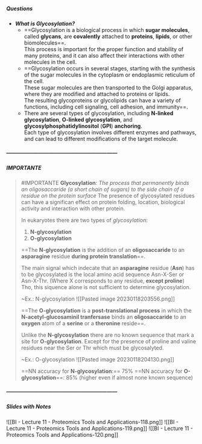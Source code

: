 ##### Questions
- ***What is Glycosylation?***
	- ==Glycosylation is a biological process in which **sugar molecules**, called **glycans**, are **covalently** attached to **proteins**, **lipids**, or other biomolecules==. <br>This process is important for the proper function and stability of many proteins, and it can also affect their interactions with other molecules in the cell.
	- ==Glycosylation occurs in several stages, starting with the synthesis of the sugar molecules in the cytoplasm or endoplasmic reticulum of the cell. <br>These sugar molecules are then transported to the Golgi apparatus, where they are modified and attached to proteins or lipids. <br>The resulting glycoproteins or glycolipids can have a variety of functions, including cell signaling, cell adhesion, and immunity==.
	- There are several types of glycosylation, including **N-linked glycosylation**, **O-linked glycosylation**, and **glycosylphosphatidylinositol** (**GPI**) **anchoring**. <br>Each type of glycosylation involves different enzymes and pathways, and can lead to different modifications of the target molecule.
##### —————————————————————
##### IMPORTANTE

> #IMPORTANTE **Glycosylation**:
> *The process that permanently binds an oligosaccaride (a short chain of sugars) to the side chain of a residue on the protein surface*
> The presence of glycosylated residues can have a significan effect on protein folding, location, biological activity and interaction with other protein.
> 
> In eukaryotes there are two types of *glycosylation*:
> 1. **N-glycosylation**
> 2. **O-glycosylation**
> 
> ==The **N-glycosylation** is the addition of an **oligosaccaride** to an **asparagine** residue **during protein translation**==.
> 
> The main signal which indecate that an **asparagine** residue (**Asn**) has to be glycosylated is the local amino acid sequence Asn-X-Ser or Asn-X-Thr.
> (Where X corresponds to any residue, **except proline**)
> Tho, this siquence alone is not sufficient to determine glycosylation.
> 
> ~Ex.: N-glycosylation
> ![[Pasted image 20230118203556.png]]
> 
> ==The **O-glycosylation** is a **post-translational process** in which the **N-acetyl-glucosaminil tranfersase** binds an **oligosaccaride** to an **oxygen** atom of a **serine** or a **theronine** reside==.
> 
> Unlike the **N-glycosylation** there are no known sequence that mark a site for **O-glycosylation**.
> Except for the presence of proline and valine residues near the Ser or Thr which must be glycosalyted.
> 
> ~Ex.: O-glycosylation
> ![[Pasted image 20230118204130.png]]
> 
> ==NN accuracy for **N-glycosylation**:== $75\%$
> ==NN accuracy for **O-glycosylation**==: $85\%$ (higher even if almost none known sequence)

##### —————————————————————
##### Slides with Notes
![[BI - Lecture 11 - Proteomics Tools and Applications-118.png]] ![[BI - Lecture 11 - Proteomics Tools and Applications-119.png]] ![[BI - Lecture 11 - Proteomics Tools and Applications-120.png]]
